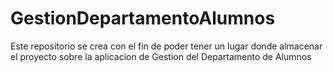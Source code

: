 # GestionDepartamentoAlumnos
Este repositorio se crea con el fin de poder tener un lugar donde almacenar el proyecto sobre la aplicacion de Gestion del Departamento de Alumnos
